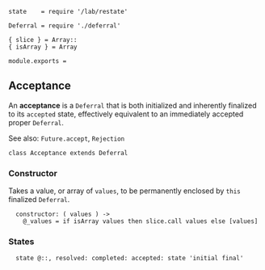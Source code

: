     state    = require '/lab/restate'

    Deferral = require './deferral'

    { slice } = Array::
    { isArray } = Array

    module.exports =



## Acceptance

An **acceptance** is a `Deferral` that is both initialized and inherently
finalized to its `accepted` state, effectively equivalent to an immediately
accepted proper `Deferral`.

See also: `Future.accept`, `Rejection`

    class Acceptance extends Deferral


### Constructor

Takes a value, or array of `values`, to be permanently enclosed by `this`
finalized `Deferral`.

      constructor: ( values ) ->
        @_values = if isArray values then slice.call values else [values]



### States

      state @::, resolved: completed: accepted: state 'initial final'
